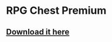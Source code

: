 # RPG Chest Premium

## [Download it here](https://www.spigotmc.org/resources/rpg-chest-premium-1-12-2-1-16-x-now-free.71939/update?update=324772)

